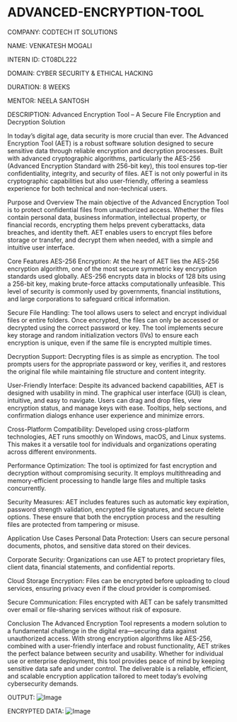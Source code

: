 # ADVANCED-ENCRYPTION-TOOL

COMPANY: CODTECH IT SOLUTIONS

NAME: VENKATESH MOGALI

INTERN ID: CT08DL222

DOMAIN: CYBER SECURITY & ETHICAL HACKING

DURATION: 8 WEEKS

MENTOR: NEELA SANTOSH

DESCRIPTION: 
Advanced Encryption Tool – A Secure File Encryption and Decryption Solution

In today’s digital age, data security is more crucial than ever. The Advanced Encryption Tool (AET) is a robust software solution designed to secure sensitive data through reliable encryption and decryption processes. Built with advanced cryptographic algorithms, particularly the AES-256 (Advanced Encryption Standard with 256-bit key), this tool ensures top-tier confidentiality, integrity, and security of files. AET is not only powerful in its cryptographic capabilities but also user-friendly, offering a seamless experience for both technical and non-technical users.

Purpose and Overview
The main objective of the Advanced Encryption Tool is to protect confidential files from unauthorized access. Whether the files contain personal data, business information, intellectual property, or financial records, encrypting them helps prevent cyberattacks, data breaches, and identity theft. AET enables users to encrypt files before storage or transfer, and decrypt them when needed, with a simple and intuitive user interface.

Core Features
AES-256 Encryption:
At the heart of AET lies the AES-256 encryption algorithm, one of the most secure symmetric key encryption standards used globally. AES-256 encrypts data in blocks of 128 bits using a 256-bit key, making brute-force attacks computationally unfeasible. This level of security is commonly used by governments, financial institutions, and large corporations to safeguard critical information.

Secure File Handling:
The tool allows users to select and encrypt individual files or entire folders. Once encrypted, the files can only be accessed or decrypted using the correct password or key. The tool implements secure key storage and random initialization vectors (IVs) to ensure each encryption is unique, even if the same file is encrypted multiple times.

Decryption Support:
Decrypting files is as simple as encryption. The tool prompts users for the appropriate password or key, verifies it, and restores the original file while maintaining file structure and content integrity.

User-Friendly Interface:
Despite its advanced backend capabilities, AET is designed with usability in mind. The graphical user interface (GUI) is clean, intuitive, and easy to navigate. Users can drag and drop files, view encryption status, and manage keys with ease. Tooltips, help sections, and confirmation dialogs enhance user experience and minimize errors.

Cross-Platform Compatibility:
Developed using cross-platform technologies, AET runs smoothly on Windows, macOS, and Linux systems. This makes it a versatile tool for individuals and organizations operating across different environments.

Performance Optimization:
The tool is optimized for fast encryption and decryption without compromising security. It employs multithreading and memory-efficient processing to handle large files and multiple tasks concurrently.

Security Measures:
AET includes features such as automatic key expiration, password strength validation, encrypted file signatures, and secure delete options. These ensure that both the encryption process and the resulting files are protected from tampering or misuse.

Application Use Cases
Personal Data Protection: Users can secure personal documents, photos, and sensitive data stored on their devices.

Corporate Security: Organizations can use AET to protect proprietary files, client data, financial statements, and confidential reports.

Cloud Storage Encryption: Files can be encrypted before uploading to cloud services, ensuring privacy even if the cloud provider is compromised.

Secure Communication: Files encrypted with AET can be safely transmitted over email or file-sharing services without risk of exposure.

Conclusion
The Advanced Encryption Tool represents a modern solution to a fundamental challenge in the digital era—securing data against unauthorized access. With strong encryption algorithms like AES-256, combined with a user-friendly interface and robust functionality, AET strikes the perfect balance between security and usability. Whether for individual use or enterprise deployment, this tool provides peace of mind by keeping sensitive data safe and under control. The deliverable is a reliable, efficient, and scalable encryption application tailored to meet today’s evolving cybersecurity demands.

OUTPUT:
![Image](https://github.com/user-attachments/assets/71399f8a-540a-40c4-ae65-5f020d8df769)


ENCRYPTED DATA:
![Image](https://github.com/user-attachments/assets/de69f3e4-f39b-4b67-994b-0067cc1153e6)
